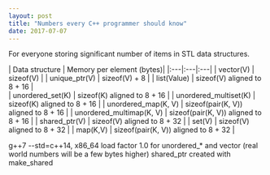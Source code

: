 ```yaml
---
layout: post
title: "Numbers every C++ programmer should know"
date: 2017-07-07
---
```

<div class="css-full-post-content js-full-post-content">
<div dir="ltr" style="text-align: left;" trbidi="on">For everyone storing significant number of items in STL data structures.</div>

</div>

|  Data structure | Memory per element (bytes)|
|:---|:---|:---|
|  vector(V) |  sizeof(V)                             |
|  unique_ptr(V) |  sizeof(V) + 8                         |
|  list(Value) |  sizeof(V) aligned to 8 + 16           |          
|  unordered_set(K)          |                         sizeof(K) aligned to 8 + 16           |
|  unordered_multiset(K)     |                          sizeof(K) aligned to 8 + 16           |
|  unordered_map(K, V)       |                          sizeof(pair(K, V)) aligned to 8 + 16  |
|  unordered_multimap(K, V)  |                          sizeof(pair(K, V)) aligned to 8 + 16  |
|  shared_ptr(V)             |                          sizeof(V) aligned to 8 + 32           |
|  set(V)                    |                          sizeof(V) aligned to 8 + 32           |
|  map(K,V)                  |                         sizeof(pair(K, V)) aligned to 8 + 32  |

g++7 --std=c++14, x86_64
load factor 1.0 for unordered_* and vector (real world numbers will be a few bytes higher)
shared_ptr created with make_shared


